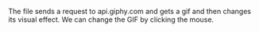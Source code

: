 The file sends a request to api.giphy.com and gets a gif and then changes its visual effect. We can change the GIF by clicking the mouse.
